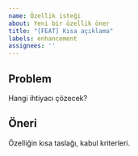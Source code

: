 ```yaml
---
name: Özellik isteği
about: Yeni bir özellik öner
title: "[FEAT] Kısa açıklama"
labels: enhancement
assignees: ''
---
```


## Problem
Hangi ihtiyacı çözecek?

## Öneri
Özelliğin kısa taslağı, kabul kriterleri.


